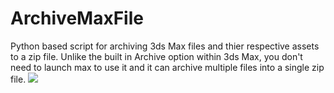 # ArchiveMaxFile
Python based script for archiving 3ds Max files and thier respective assets to a zip file. Unlike the built in Archive option within 3ds Max, you don't need to launch max to use it and it can archive multiple files into a single zip file. 
<img src="https://github.com/conceptfarm/MaxFileArchiver/blob/master/screencap.png">
